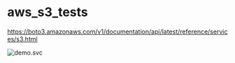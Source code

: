 # aws_s3_tests

https://boto3.amazonaws.com/v1/documentation/api/latest/reference/services/s3.html

![demo.svc](doc/demo.svg)
